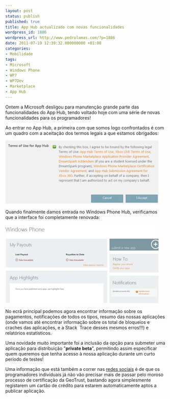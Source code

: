 ```yaml
---
layout: post
status: publish
published: true
title: App Hub actualizado com novas funcionalidades
wordpress_id: 1886
wordpress_url: http://www.pedrolamas.com/?p=1886
date: 2011-07-19 12:39:32.000000000 +01:00
categories:
- Mobilidade
tags:
- Microsoft
- Windows Phone
- WP7
- WP7Dev
- Marketplace
- App Hub
---
```

Ontem a Microsoft desligou para manutenção grande parte das funcionalidades do App Hub, tendo voltado hoje com uma série de novas funcionalidades para os programadores!

Ao entrar no App Hub, a primeira com que somos logo confrontados é com um quadro com a aceitação dos termos legais a que estamos obrigados:

[![](/wp-content/uploads/2011/07/New-App-Hub-Legal-Terms-of-Use-Thumb.jpg "New App Hub: Legal Terms of Use Thumb")](/wp-content/uploads/2011/07/New-App-Hub-Legal-Terms-of-Use.jpg)

Quando finalmente damos entrada no Windows Phone Hub, verificamos que a interface foi completamente renovada:

[![](/wp-content/uploads/2011/07/New-App-Hub-Windows-Phone-Hub-Thumb.jpg "New App Hub: Windows Phone Hub Thumb")](/wp-content/uploads/2011/07/New-App-Hub-Windows-Phone-Hub.jpg)

No ecrã principal podemos agora encontrar informação sobre os pagamentos, notificações de todos os tipos, resumo das nossas aplicações (onde vamos até encontrar informação sobre os total de bloqueios e craches das aplicações, e a Stack  Trace desses mesmos erros!!!) e relatórios estatísticos.

Uma novidade muito importante foi a inclusão da opção para submeter uma aplicação para distribuição "**private beta**", permitindo assim especificar quem queremos que tenha acesso à nossa aplicação durante um curto período de testes!

Uma informação que está também a correr nas [redes sociais](http://twitter.com/#!/gcaughey/status/93280646750941184) é de que os programadores individuais já não vão precisar mais de passar pelo moroso processo de certificação da GeoTrust, bastando agora simplesmente registarem um cartão de crédito para estarem automaticamente aptos a publicar aplicação.
